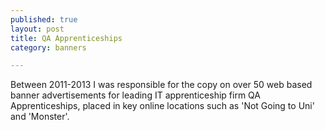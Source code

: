 ```yaml
---
published: true
layout: post
title: QA Apprenticeships
category: banners

---
```




Between 2011-2013 I was responsible for the copy on over 50 web based banner advertisements for leading IT apprenticeship firm QA Apprenticeships, placed in key online locations such as 'Not Going to Uni' and 'Monster'.
